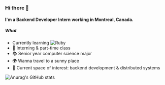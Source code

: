  ### Hi there 👋

#### I'm a Backend Developer Intern working in Montreal, Canada.

##### What
- Currently learning ![Ruby](https://img.shields.io/badge/-Ruby-red?style=flat-square&logo=ruby)  
- 🏢 Interning & part-time class
- :books: Senior year computer science major 
- 🌍 Wanna travel to a sunny place 
- 🌱 Current space of interest: backend development & distributed systems
 
![Anurag's GitHub stats](https://github-readme-stats.vercel.app/api/?username=KenjiDuggan&show_icons=true&title_color=fff&icon_color=79ff97&text_color=9f9f9f&bg_color=151515)
 
